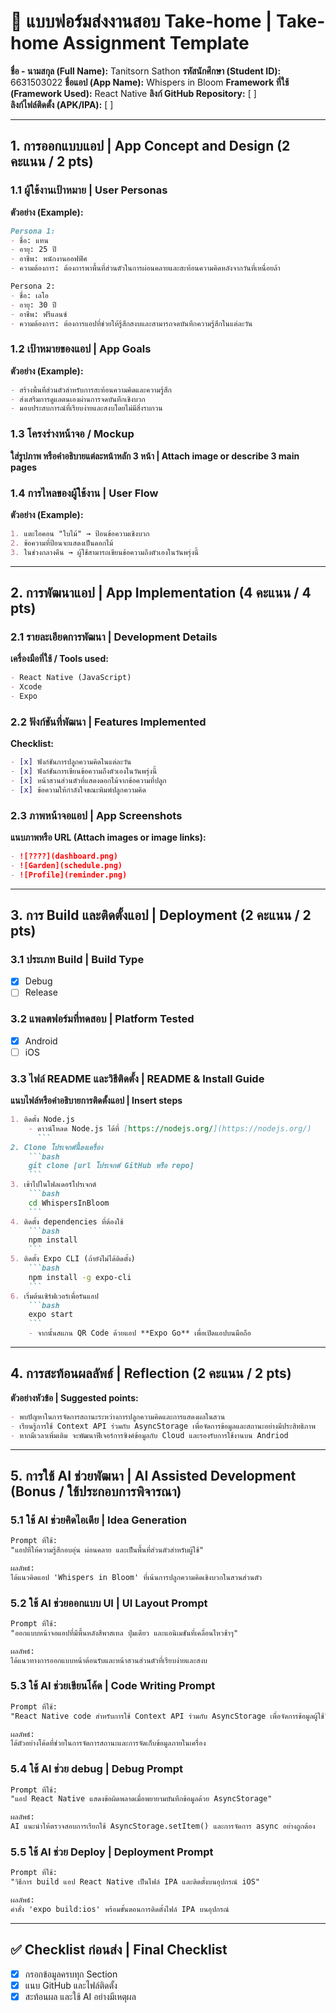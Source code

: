 # 📱 แบบฟอร์มส่งงานสอบ Take-home | Take-home Assignment Template
**ชื่อ - นามสกุล (Full Name):**  Tanitsorn Sathon
**รหัสนักศึกษา (Student ID):**  6631503022 
**ชื่อแอป (App Name):**  Whispers in Bloom
**Framework ที่ใช้ (Framework Used):** React Native
**ลิงก์ GitHub Repository:** [ ]  
**ลิงก์ไฟล์ติดตั้ง (APK/IPA):** [ ]

---

## 1. การออกแบบแอป | App Concept and Design (2 คะแนน / 2 pts)

### 1.1 ผู้ใช้งานเป้าหมาย | User Personas  
**ตัวอย่าง (Example):**
```markdown
Persona 1:  
- ชื่อ: แทน
- อายุ: 25 ปี  
- อาชีพ: พนักงานออฟฟิศ
- ความต้องการ: ต้องการพาพื้นที่ส่วนตัวในการผ่อนคลายและสะท้อนความคิดหลังจากวันที่เหนื่อยล้า

Persona 2:  
- ชื่อ: เลโอ
- อายุ: 30 ปี  
- อาชีพ: ฟรีแลนซ์  
- ความต้องการ: ต้องการแอปที่ช่วยให้รู้สึกสงบและสามารถจดบันทึกความรู้สึกในแต่ละวัน
```

### 1.2 เป้าหมายของแอป | App Goals  
**ตัวอย่าง (Example):**
```markdown
- สร้างพื้นที่ส่วนตัวสำหรับการสะท้อนความคิดและความรู้สึก
- ส่งเสริมการดูแลตนเองผ่านการจดบันทึกเชิงบวก
- มอบประสบการณ์ที่เรียบง่ายและสงบโดยไม่มีสิ่งรบกวน
```

### 1.3 โครงร่างหน้าจอ / Mockup  
**ใส่รูปภาพ หรือคำอธิบายแต่ละหน้าหลัก 3 หน้า | Attach image or describe 3 main pages**


### 1.4 การไหลของผู้ใช้งาน | User Flow  
**ตัวอย่าง (Example):**
```markdown
1. แตะไอคอน "ใบไม้" → ป้อนข้อความเชิงบวก
2. ข้อความที่ป้อนจะแสดงเป็นดอกไม้
3. ในช่วงกลางคืน → ผู้ใช้สามารถเขียนข้อความถึงตัวเองในวันพรุ่งนี้
```

---

## 2. การพัฒนาแอป | App Implementation (4 คะแนน / 4 pts)

### 2.1 รายละเอียดการพัฒนา | Development Details  
**เครื่องมือที่ใช้ / Tools used:**
```markdown
- React Native (JavaScript)
- Xcode
- Expo
```

### 2.2 ฟังก์ชันที่พัฒนา | Features Implemented  
**Checklist:**
```markdown
- [x] ฟังก์ชันการปลูกความคิดในแต่ละวัน
- [x] ฟังก์ชันการเขียนข้อความถึงตัวเองในวันพรุ่งนี้
- [x] หน้าสวนส่วนตัวที่แสดงดอกไม้จากข้อความที่ปลูก
- [x] ข้อความให้กำลังใจขณะพิมพ์ปลูกความคิด
```

### 2.3 ภาพหน้าจอแอป | App Screenshots  
**แนบภาพหรือ URL (Attach images or image links):**
```markdown
- ![????](dashboard.png)
- ![Garden](schedule.png)
- ![Profile](reminder.png)
```

---

## 3. การ Build และติดตั้งแอป | Deployment (2 คะแนน / 2 pts)

### 3.1 ประเภท Build | Build Type
- [x] Debug  
- [ ] Release  

### 3.2 แพลตฟอร์มที่ทดสอบ | Platform Tested  
- [x] Android  
- [ ] iOS  

### 3.3 ไฟล์ README และวิธีติดตั้ง | README & Install Guide  
**แนบไฟล์หรือคำอธิบายการติดตั้งแอป | Insert steps**
```markdown
1. ติดตั้ง Node.js
    - ดาวน์โหลด Node.js ได้ที่ [https://nodejs.org/](https://nodejs.org/)
      ```
2. Clone โปรเจกต์นี้ลงเครื่อง
    ```bash
    git clone [url โปรเจกต์ GitHub หรือ repo]
    ```
3. เข้าไปในโฟลเดอร์โปรเจกต์
    ```bash
    cd WhispersInBloom
    ```
4. ติดตั้ง dependencies ที่ต้องใช้
    ```bash
    npm install
    ```
5. ติดตั้ง Expo CLI (ถ้ายังไม่ได้ติดตั้ง)
    ```bash
    npm install -g expo-cli
    ```
6. เริ่มต้นเซิร์ฟเวอร์เพื่อรันแอป
    ```bash
    expo start
    ```
    - จากนั้นสแกน QR Code ด้วยแอป **Expo Go** เพื่อเปิดแอปบนมือถือ
```

---

## 4. การสะท้อนผลลัพธ์ | Reflection (2 คะแนน / 2 pts)

**ตัวอย่างหัวข้อ | Suggested points:**
```markdown
- พบปัญหาในการจัดการสถานะระหว่างการปลูกความคิดและการแสดงผลในสวน
- เรียนรู้การใช้ Context API ร่วมกับ AsyncStorage เพื่อจัดการข้อมูลและสถานะอย่างมีประสิทธิภาพ
- หากมีเวลาเพิ่มเติม จะพัฒนาฟีเจอร์การซิงค์ข้อมูลกับ Cloud และรองรับการใช้งานบน Andriod

```
---

## 5. การใช้ AI ช่วยพัฒนา | AI Assisted Development (Bonus / ใช้ประกอบการพิจารณา)

### 5.1 ใช้ AI ช่วยคิดไอเดีย | Idea Generation
```markdown
Prompt ที่ใช้:  
"แอปที่ให้ความรู้สึกอบอุ่น ผ่อนคลาย และเป็นพื้นที่ส่วนตัวสำหรับผู้ใช้"

ผลลัพธ์:  
ได้แนวคิดแอป 'Whispers in Bloom' ที่เน้นการปลูกความคิดเชิงบวกในสวนส่วนตัว
```

### 5.2 ใช้ AI ช่วยออกแบบ UI | UI Layout Prompt
```markdown
Prompt ที่ใช้:  
"ออกแบบหน้าจอแอปที่มีพื้นหลังสีพาสเทล ปุ่มเดียว และแอนิเมชันที่เคลื่อนไหวช้าๆ"

ผลลัพธ์:  
ได้แนวทางการออกแบบหน้าต้อนรับและหน้าสวนส่วนตัวที่เรียบง่ายและสงบ
```

### 5.3 ใช้ AI ช่วยเขียนโค้ด | Code Writing Prompt
```markdown
Prompt ที่ใช้:  
"React Native code สำหรับการใช้ Context API ร่วมกับ AsyncStorage เพื่อจัดการข้อมูลผู้ใช้"

ผลลัพธ์:  
ได้ตัวอย่างโค้ดที่ช่วยในการจัดการสถานะและการจัดเก็บข้อมูลภายในเครื่อง

```

### 5.4 ใช้ AI ช่วย debug | Debug Prompt
```markdown
Prompt ที่ใช้:  
"แอป React Native แสดงข้อผิดพลาดเมื่อพยายามบันทึกข้อมูลด้วย AsyncStorage"

ผลลัพธ์:  
AI แนะนำให้ตรวจสอบการเรียกใช้ AsyncStorage.setItem() และการจัดการ async อย่างถูกต้อง
```

### 5.5 ใช้ AI ช่วย Deploy | Deployment Prompt
```markdown
Prompt ที่ใช้:  
"วิธีการ build แอป React Native เป็นไฟล์ IPA และติดตั้งบนอุปกรณ์ iOS"

ผลลัพธ์:  
คำสั่ง 'expo build:ios' พร้อมขั้นตอนการติดตั้งไฟล์ IPA บนอุปกรณ์
```

---

## ✅ Checklist ก่อนส่ง | Final Checklist
- [x] กรอกข้อมูลครบทุก Section  
- [x] แนบ GitHub และไฟล์ติดตั้ง  
- [x] สะท้อนผล และใช้ AI อย่างมีเหตุผล  
